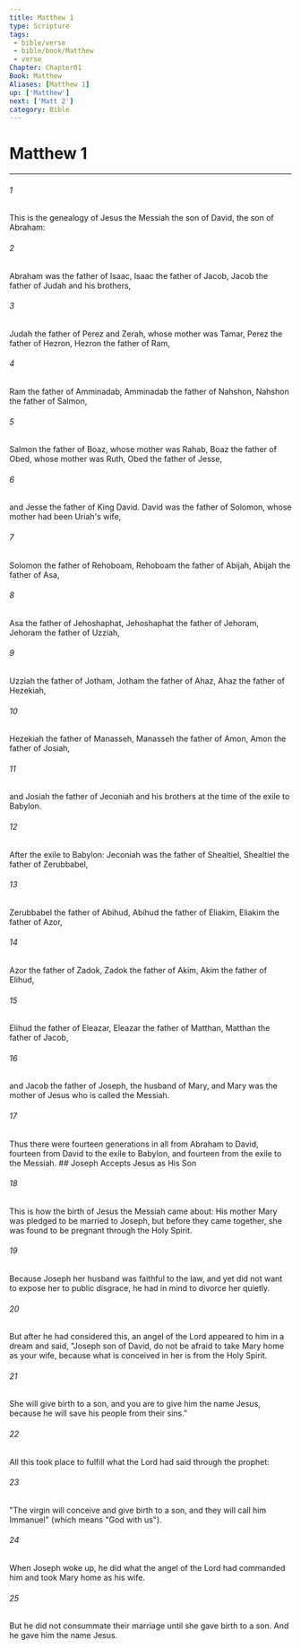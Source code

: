 ```yaml
---
title: Matthew 1
type: Scripture
tags:
 - bible/verse
 - bible/book/Matthew
 - verse
Chapter: Chapter01
Book: Matthew
Aliases: [Matthew 1]
up: ['Matthew']
next: ['Matt 2']
category: Bible
---
```

# Matthew 1

***


###### 1 
This is the genealogy of Jesus the Messiah the son of David, the son of Abraham: 

###### 2 
Abraham was the father of Isaac, Isaac the father of Jacob, Jacob the father of Judah and his brothers, 

###### 3 
Judah the father of Perez and Zerah, whose mother was Tamar, Perez the father of Hezron, Hezron the father of Ram, 

###### 4 
Ram the father of Amminadab, Amminadab the father of Nahshon, Nahshon the father of Salmon, 

###### 5 
Salmon the father of Boaz, whose mother was Rahab, Boaz the father of Obed, whose mother was Ruth, Obed the father of Jesse, 

###### 6 
and Jesse the father of King David. David was the father of Solomon, whose mother had been Uriah's wife, 

###### 7 
Solomon the father of Rehoboam, Rehoboam the father of Abijah, Abijah the father of Asa, 

###### 8 
Asa the father of Jehoshaphat, Jehoshaphat the father of Jehoram, Jehoram the father of Uzziah, 

###### 9 
Uzziah the father of Jotham, Jotham the father of Ahaz, Ahaz the father of Hezekiah, 

###### 10 
Hezekiah the father of Manasseh, Manasseh the father of Amon, Amon the father of Josiah, 

###### 11 
and Josiah the father of Jeconiah and his brothers at the time of the exile to Babylon. 

###### 12 
After the exile to Babylon: Jeconiah was the father of Shealtiel, Shealtiel the father of Zerubbabel, 

###### 13 
Zerubbabel the father of Abihud, Abihud the father of Eliakim, Eliakim the father of Azor, 

###### 14 
Azor the father of Zadok, Zadok the father of Akim, Akim the father of Elihud, 

###### 15 
Elihud the father of Eleazar, Eleazar the father of Matthan, Matthan the father of Jacob, 

###### 16 
and Jacob the father of Joseph, the husband of Mary, and Mary was the mother of Jesus who is called the Messiah. 

###### 17 
Thus there were fourteen generations in all from Abraham to David, fourteen from David to the exile to Babylon, and fourteen from the exile to the Messiah. ## Joseph Accepts Jesus as His Son 

###### 18 
This is how the birth of Jesus the Messiah came about: His mother Mary was pledged to be married to Joseph, but before they came together, she was found to be pregnant through the Holy Spirit. 

###### 19 
Because Joseph her husband was faithful to the law, and yet did not want to expose her to public disgrace, he had in mind to divorce her quietly. 

###### 20 
But after he had considered this, an angel of the Lord appeared to him in a dream and said, "Joseph son of David, do not be afraid to take Mary home as your wife, because what is conceived in her is from the Holy Spirit. 

###### 21 
She will give birth to a son, and you are to give him the name Jesus, because he will save his people from their sins." 

###### 22 
All this took place to fulfill what the Lord had said through the prophet: 

###### 23 
"The virgin will conceive and give birth to a son, and they will call him Immanuel" (which means "God with us"). 

###### 24 
When Joseph woke up, he did what the angel of the Lord had commanded him and took Mary home as his wife. 

###### 25 
But he did not consummate their marriage until she gave birth to a son. And he gave him the name Jesus. 
